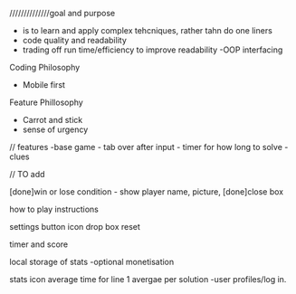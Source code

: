 //////////////goal and purpose

* is to learn and apply complex tehcniques, rather tahn do one liners
* code quality and readability
* trading off run time/efficiency to improve readability -OOP interfacing

Coding Philosophy
* Mobile first

Feature Phillosophy
* Carrot and stick
* sense of urgency

// features -base game - tab over after input - timer for how long to solve - clues


// TO add

[done]win or lose condition - show player name, picture,
[done]close box

how to play instructions

settings button icon 
drop box reset

timer and score

local storage of stats
-optional monetisation

stats icon
average time for line 1
avergae per solution
-user profiles/log in.




